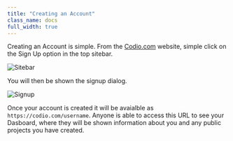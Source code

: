 ```yaml
---
title: "Creating an Account"
class_name: docs
full_width: true
---
```


Creating an Account is simple. From the [Codio.com](https://codio.com) website, simple click on the Sign Up option in the top sitebar.

![Sitebar](/img/docs/sitebar-signup.png)

You will then be shown the signup dialog.

![Signup](/img/docs/signup.png)

Once your account is created it will be avaialble as `https://codio.com/username`. Anyone is able to access this URL to see your Dasboard, where they will be shown information about you and any public projects you have created.

